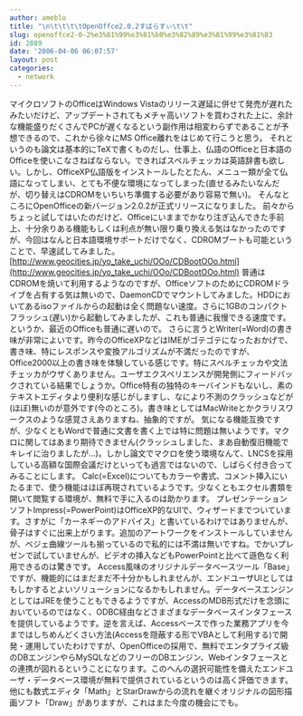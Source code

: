 ```yaml
---
author: ameblo
title: "\n\t\t\t\tOpenOffce2.0.2すばらすぃ\t\t"
slug: openoffce2-0-2%e3%81%99%e3%81%b0%e3%82%89%e3%81%99%e3%81%83
id: 2889
date: '2006-04-06 06:07:57'
layout: post
categories:
  - network
---
```


マイクロソフトのOfficeはWindows Vistaのリリース遅延に併せて発売が遅れたみたいだけど、アップデートされてもメチャ高いソフトを買わされた上に、余計な機能盛りだくさんでPCが遅くなるという副作用は相変わらずであることが予想できるので、これから徐々にMS Office離れをはじめて行こうと思う。 それというのも論文は基本的にTeXで書くものだし、仕事上、仏語のOfficeと日本語のOfficeを使いこなさねばならない。できればスペルチェッカは英語辞書も欲しい。しかし、OfficeXP仏語版をインストールしたとたん、メニュー類が全て仏語になってしまい、とても不便な環境になってしまった(直せるみたいなんだが、切り替えはCDROMをいちいち準備する必要があり容易で無い)。 そんなところにOpenOfficeの新バージョン2.0.2が正式リリースになりました。 前々からちょっと試してはいたのだけど、Officeにいままでかなり注ぎ込んできた手前上、十分余りある機能もしくは利点が無い限り乗り換える気はなかったのですが、今回はなんと日本語環境サポートだけでなく、CDROMブートも可能ということで、早速試してみました。 [http://www.geocities.jp/yo_take_uchi/OOo/CDBootOOo.html](http://www.geocities.jp/yo_take_uchi/OOo/CDBootOOo.html) 普通はCDROMを焼いて利用するようなのですが、OfficeソフトのためにCDROMドライブを占有する気は無いので、DaemonCDでマウントしてみました。HDDにおいてあるisoファイルからの起動は全く問題ない速度。さらに1GBのコンパクトフラッシュ(遅い)から起動してみましたが、これも普通に我慢できる速度です。というか、最近のOfficeも普通に遅いので。 さらに言うとWriter(=Word)の書き味が非常によいです。昨今のOfficeXPなどはIMEがゴテゴテになったおかげで、書き味、特にレスポンスや変換アルゴリズムが不満だったのですが、Office2000以上の書き味を体験している感じです。特にスペルチェッカや文法チェッカがウザくありません。ユーザエクスペリエンスが開発側にフィードバックされている結果でしょうか。Office特有の独特のキーバインドもないし、素のテキストエディタより便利な感じがしますし、なにより不測のクラッシュなどが(ほぼ)無いのが意外です(今のところ)。書き味としてはMacWriteとかクラリスワークスのような感覚さえありますね、抽象的ですが。 気になる機能互換ですが、少なくともWordで普通に文書を書く上では特に問題は無いようです。マクロに関してはあまり期待できません(クラッシュしました、まあ自動復旧機能でキレイに治りましたが…)。しかし論文でマクロを使う環境なんて、LNCSを採用している高額な国際会議だけといっても過言ではないので、しばらく付き合ってみることにします。 Calc(=Excel)についてもカラーや書式、コメント挿入にいたるまで、使う機能はほぼ再現されているようです。少なくともエクセル書類を開いて閲覧する環境が、無料で手に入るのは助かります。 プレゼンテーションソフトImpress(=PowerPoint)はOfficeXP的なUIで、ウィザードまでついています。さすがに「カーネギーのアドバイス」と書いているわけではありませんが、骨子はすぐに出来上がります。追加のアートワークをインストールしていませんが、ベジェ曲線ツールも揃っているので私的には不満は無いですね。でかいプレゼンで試していませんが、ビデオの挿入などもPowerPointと比べて遜色なく利用できるのは驚きです。 Access風味のオリジナルデータベースツール「Base」ですが、機能的にはまだまだ不十分かもしれませんが、エンドユーザUIとしてはもしかするとよいソリューションになるかもしれません。データベースエンジンとしてはJREを使うこともできるようですが、AccessのMDB形式だけを念頭においているのではなく、ODBC経由などさまざまなデータベースインタフェースを提供しているようです。逆を言えば、Accessベースで作った業務アプリを今まではしちめんどくさい方法(Accessを隠蔽する形でVBAとして利用する)で開発・運用していたわけですが、OpenOfficeの採用で、無料でエンタプライズ級のDBエンジンやらMySQLなどのフリーのDBエンジン、Webインタフェースとの連携が図れるということになります。このへんの選択可能性を備えたエンドユーザ・データベース環境が無料で提供されているというのは高く評価できます。 他にも数式エディタ「Math」とStarDrawからの流れを継ぐオリジナルの図形描画ソフト「Draw」がありますが、これはまた今度の機会にでも。